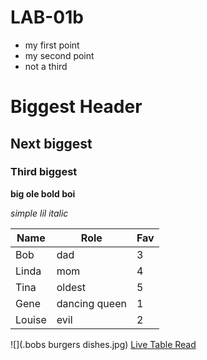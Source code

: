 # LAB-01b

* my first point
* my second point
* not a third

# Biggest Header

## Next biggest

### Third biggest

**big ole bold boi**

_simple lil italic_

Name|Role|Fav
---|---|---
Bob | dad | 3
Linda | mom | 4
Tina | oldest | 5
Gene | dancing queen | 1
Louise | evil | 2

![](.bobs burgers dishes.jpg)
[Live Table Read](https://www.youtube.com/watch?v=7hSW_QQ1oWo)
